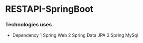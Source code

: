 # RESTAPI-SpringBoot

### Technologies uses
+ Dependency
  1 Spring Web
  2 Spring Data JPA
  3 Spring MySql
 	

